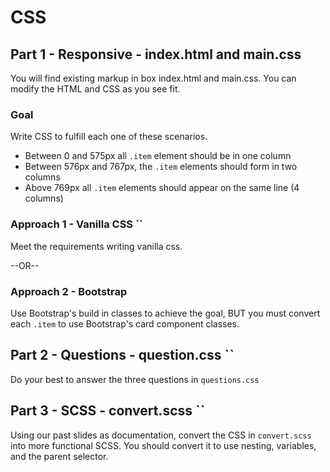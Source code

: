 # CSS

## Part 1 - Responsive - index.html and main.css
You will find existing markup in box index.html and main.css.  You can modify the HTML and CSS as you see fit.

### Goal
Write CSS to fulfill each one of these scenarios.

 - Between 0 and 575px all `.item` element should be in one column
 - Between 576px and 767px, the `.item` elements should form in two columns
 - Above 769px all `.item` elements should appear on the same line (4 columns)

### Approach 1 - Vanilla CSS ``
Meet the requirements writing vanilla css.

--OR--
### Approach 2 - Bootstrap
Use Bootstrap's build in classes to achieve the goal, BUT you must convert each `.item` to use Bootstrap's card component classes.

## Part 2 - Questions - question.css ``
Do your best to answer the three questions in `questions.css`


## Part 3 - SCSS - convert.scss ``
Using our past slides as documentation, convert the CSS in `convert.scss` into more functional SCSS.  You should convert it to use nesting, variables, and the parent selector.
